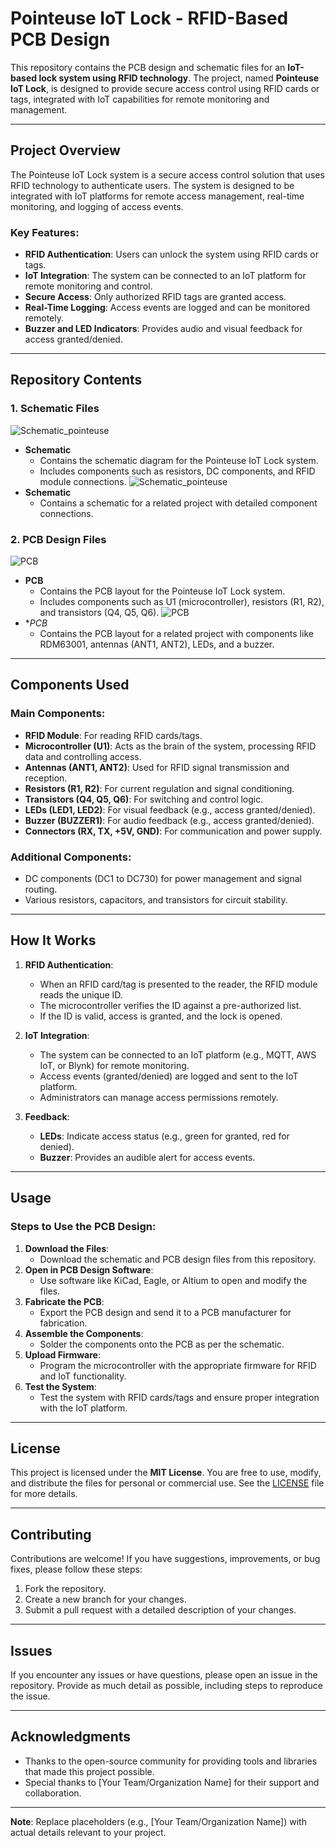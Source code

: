 # Pointeuse IoT Lock - RFID-Based PCB Design

This repository contains the PCB design and schematic files for an **IoT-based lock system using RFID technology**. The project, named **Pointeuse IoT Lock**, is designed to provide secure access control using RFID cards or tags, integrated with IoT capabilities for remote monitoring and management.

---

## Project Overview

The Pointeuse IoT Lock system is a secure access control solution that uses RFID technology to authenticate users. The system is designed to be integrated with IoT platforms for remote access management, real-time monitoring, and logging of access events.

### Key Features:
- **RFID Authentication**: Users can unlock the system using RFID cards or tags.
- **IoT Integration**: The system can be connected to an IoT platform for remote monitoring and control.
- **Secure Access**: Only authorized RFID tags are granted access.
- **Real-Time Logging**: Access events are logged and can be monitored remotely.
- **Buzzer and LED Indicators**: Provides audio and visual feedback for access granted/denied.

---

## Repository Contents

### 1. **Schematic Files**
  ![Schematic_pointeuse](Schematic2.png)
   - **Schematic**
     - Contains the schematic diagram for the Pointeuse IoT Lock system.
     - Includes components such as resistors, DC components, and RFID module connections.
 ![Schematic_pointeuse](Schematic.png)   
   - **Schematic**
     - Contains a schematic for a related project with detailed component connections.

### 2. **PCB Design Files**
   ![PCB](PCB.png)
   - **PCB**
     - Contains the PCB layout for the Pointeuse IoT Lock system.
     - Includes components such as U1 (microcontroller), resistors (R1, R2), and transistors (Q4, Q5, Q6).
    ![PCB](PCB2.png)
   - **PCB*
     - Contains the PCB layout for a related project with components like RDM63001, antennas (ANT1, ANT2), LEDs, and a buzzer.

---

## Components Used

### Main Components:
- **RFID Module**: For reading RFID cards/tags.
- **Microcontroller (U1)**: Acts as the brain of the system, processing RFID data and controlling access.
- **Antennas (ANT1, ANT2)**: Used for RFID signal transmission and reception.
- **Resistors (R1, R2)**: For current regulation and signal conditioning.
- **Transistors (Q4, Q5, Q6)**: For switching and control logic.
- **LEDs (LED1, LED2)**: For visual feedback (e.g., access granted/denied).
- **Buzzer (BUZZER1)**: For audio feedback (e.g., access granted/denied).
- **Connectors (RX, TX, +5V, GND)**: For communication and power supply.

### Additional Components:
- DC components (DC1 to DC730) for power management and signal routing.
- Various resistors, capacitors, and transistors for circuit stability.

---

## How It Works

1. **RFID Authentication**:
   - When an RFID card/tag is presented to the reader, the RFID module reads the unique ID.
   - The microcontroller verifies the ID against a pre-authorized list.
   - If the ID is valid, access is granted, and the lock is opened.

2. **IoT Integration**:
   - The system can be connected to an IoT platform (e.g., MQTT, AWS IoT, or Blynk) for remote monitoring.
   - Access events (granted/denied) are logged and sent to the IoT platform.
   - Administrators can manage access permissions remotely.

3. **Feedback**:
   - **LEDs**: Indicate access status (e.g., green for granted, red for denied).
   - **Buzzer**: Provides an audible alert for access events.

---

## Usage

### Steps to Use the PCB Design:
1. **Download the Files**:
   - Download the schematic and PCB design files from this repository.
2. **Open in PCB Design Software**:
   - Use software like KiCad, Eagle, or Altium to open and modify the files.
3. **Fabricate the PCB**:
   - Export the PCB design and send it to a PCB manufacturer for fabrication.
4. **Assemble the Components**:
   - Solder the components onto the PCB as per the schematic.
5. **Upload Firmware**:
   - Program the microcontroller with the appropriate firmware for RFID and IoT functionality.
6. **Test the System**:
   - Test the system with RFID cards/tags and ensure proper integration with the IoT platform.

---

## License

This project is licensed under the **MIT License**. You are free to use, modify, and distribute the files for personal or commercial use. See the [LICENSE](LICENSE) file for more details.

---

## Contributing

Contributions are welcome! If you have suggestions, improvements, or bug fixes, please follow these steps:
1. Fork the repository.
2. Create a new branch for your changes.
3. Submit a pull request with a detailed description of your changes.

---

## Issues

If you encounter any issues or have questions, please open an issue in the repository. Provide as much detail as possible, including steps to reproduce the issue.

---

## Acknowledgments

- Thanks to the open-source community for providing tools and libraries that made this project possible.
- Special thanks to [Your Team/Organization Name] for their support and collaboration.

---

**Note**: Replace placeholders (e.g., [Your Team/Organization Name]) with actual details relevant to your project.
